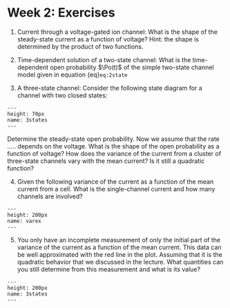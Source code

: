 Week 2: Exercises
=======================
 
1. Current through a voltage-gated ion channel:
What is the shape of the steady-state current as a function of voltage? Hint: the shape is determined by the product of two functions. 

2. Time-dependent solution of a two-state channel:
What is the time-dependent open probability $\Po(t)$ of the simple two-state channel model given in equation {eq}`eq:2state` 

3. A three-state channel: Consider the following state diagram for a channel with two closed states:

```{figure} 3states.png
---
height: 70px
name: 3states
---
```

Determine the steady-state open probability. Now we assume that the rate ..... depends on the voltage. What is the shape of the open probability as a function of voltage? How does the variance of the current from a cluster of three-state channels vary with the mean current? Is it still a quadratic function?

4. Given the following variance of the current as a function of the mean current from a cell. What is the single-channel current and how many channels are involved?

```{figure} varex.png
---
height: 200px
name: varex
---
```

5. You only have an incomplete measurement of only the initial part of the variance of the current as a function of the mean current. This data can be well approximated with the red line in the plot. Assuming that it is the quadratic behavior that we discussed in the lecture. What quantities can you still determine from this measurement and what is its value?

```{figure} incdata.png
---
height: 200px
name: 3states
---
``` 